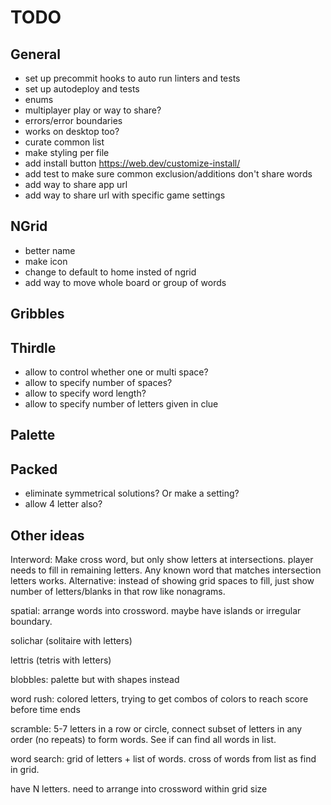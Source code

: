 # TODO

## General

- set up precommit hooks to auto run linters and tests
- set up autodeploy and tests
- enums
- multiplayer play or way to share?
- errors/error boundaries
- works on desktop too?
- curate common list
- make styling per file
- add install button https://web.dev/customize-install/
- add test to make sure common exclusion/additions don't share words
- add way to share app url
- add way to share url with specific game settings

## NGrid

- better name
- make icon
- change to default to home insted of ngrid
- add way to move whole board or group of words

## Gribbles

## Thirdle

- allow to control whether one or multi space?
- allow to specify number of spaces?
- allow to specify word length?
- allow to specify number of letters given in clue

## Palette

## Packed

- eliminate symmetrical solutions? Or make a setting?
- allow 4 letter also?

## Other ideas

Interword: Make cross word, but only show letters at intersections. player needs to fill in remaining letters. Any known word that matches intersection letters works. Alternative: instead of showing grid spaces to fill, just show number of letters/blanks in that row like nonagrams.

spatial: arrange words into crossword. maybe have islands or irregular boundary.

solichar (solitaire with letters)

lettris (tetris with letters)

blobbles: palette but with shapes instead

word rush: colored letters, trying to get combos of colors to reach score before time ends

scramble: 5-7 letters in a row or circle, connect subset of letters in any order (no repeats) to form words. See if can find all words in list.

word search: grid of letters + list of words. cross of words from list as find in grid.

have N letters. need to arrange into crossword within grid size
